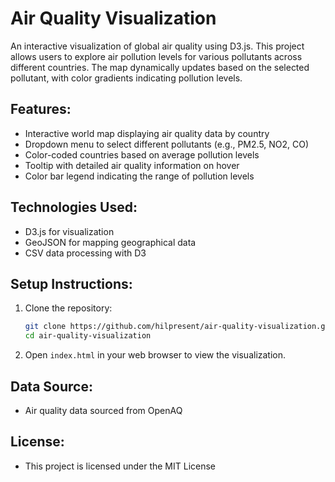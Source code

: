 # Air Quality Visualization

An interactive visualization of global air quality using D3.js. This project allows users to explore air pollution levels for various pollutants across different countries. The map dynamically updates based on the selected pollutant, with color gradients indicating pollution levels.

## Features:
- Interactive world map displaying air quality data by country
- Dropdown menu to select different pollutants (e.g., PM2.5, NO2, CO)
- Color-coded countries based on average pollution levels
- Tooltip with detailed air quality information on hover
- Color bar legend indicating the range of pollution levels

## Technologies Used:
- D3.js for visualization
- GeoJSON for mapping geographical data
- CSV data processing with D3

## Setup Instructions:
1. Clone the repository:
    ```sh
    git clone https://github.com/hilpresent/air-quality-visualization.git
    cd air-quality-visualization
    ```
2. Open `index.html` in your web browser to view the visualization.

## Data Source:
- Air quality data sourced from OpenAQ

## License:
- This project is licensed under the MIT License
